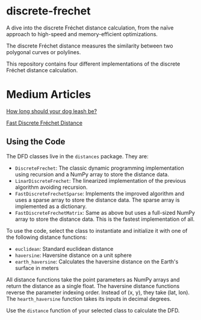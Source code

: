 # discrete-frechet

A dive into the discrete Fréchet distance calculation, from the naïve
approach to high-speed and memory-efficient optimizations.

The discrete Fréchet distance measures the similarity between two 
polygonal curves or polylines. 

This repository contains four different implementations of the 
discrete Fréchet distance calculation.

# Medium Articles

[How long should your dog leash be?](https://medium.com/tblx-insider/how-long-should-your-dog-leash-be-ba5a4e6891fc)

[Fast Discrete Fréchet Distance](https://towardsdatascience.com/fast-discrete-fr%C3%A9chet-distance-d6b422a8fb77)


## Using the Code
The DFD classes live in the `distances` package. They are:
- `DiscreteFrechet`: The classic dynamic programming implementation
using recursion and a NumPy array to store the distance data.
- `LinarDiscreteFrechet`: The linearized implementation of the
previous algorithm avoiding recursion.
- `FastDiscreteFrechetSparse`: Implements the improved algorithm
and uses a sparse array to store the distance data. The sparse
array is implemented as a dictionary.
- `FastDiscreteFrechetMatrix`: Same as above but uses a full-sized
NumPy array to store the distance data. This is the fastest 
implementation of all.

To use the code, select the class to instantiate and initialize it 
with one of the following distance functions:
- `euclidean`: Standard euclidean distance
- `haversine`: Haversine distance on a unit sphere
- `earth_haversine`: Calculates the haversine distance on the
Earth's surface in meters

All distance functions take the point parameters as NumPy arrays
and return the distance as a single float. The haversine distance
functions reverse the parameter indexing order. Instead of (x, y), 
they take (lat, lon). The `hearth_haversine` function takes its
inputs in decimal degrees.

Use the `distance` function of your selected class to calculate
the DFD.

